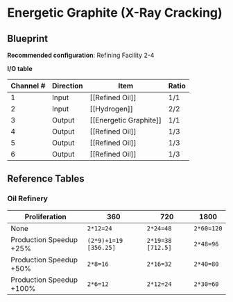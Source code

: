 # Energetic Graphite (X-Ray Cracking)

## Blueprint

**Recommended configuration**: Refining Facility 2-4

**I/O table**

| Channel # | Direction | Item                   | Ratio |
| --------- | --------- | ---------------------- | ----- |
| 1         | Input     | [[Refined Oil]]        | 1/1   |
| 2         | Input     | [[Hydrogen]]           | 2/2   |
| 3         | Output    | [[Energetic Graphite]] | 1/1   |
| 4         | Output    | [[Refined Oil]]        | 1/3   |
| 5         | Output    | [[Refined Oil]]        | 1/3   |
| 6         | Output    | [[Refined Oil]]        | 1/3   |

## Reference Tables

### Oil Refinery

| Proliferation            | 360                   | 720               | 1800       |
| ------------------------ | --------------------- | ----------------- | ---------- |
| None                     | `2*12=24`             | `2*24=48`         | `2*60=120` |
| Production Speedup +25%  | `(2*9)+1=19 [356.25]` | `2*19=38 [712.5]` | `2*48=96`  |
| Production Speedup +50%  | `2*8=16`              | `2*16=32`         | `2*40=80`  |
| Production Speedup +100% | `2*6=12`              | `2*12=24`         | `2*30=60`  |
